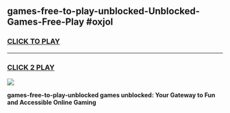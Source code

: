 
## games-free-to-play-unblocked-Unblocked-Games-Free-Play #oxjol
<h3>
<a href="https://us.freeplayer.one?title=games-free-to-play-unblocked&ref=9M">CLICK TO PLAY</a></h3>
<hr>

<h3>
<a href="https://us.freeplayer.one?title=games-free-to-play-unblocked&ref=9M">CLICK 2 PLAY</a>
  
</h3>

<a href="https://us.freeplayer.one?title=games-free-to-play-unblocked&ref=9M"><img src="https://clearcache.store/games.png"></a>


**games-free-to-play-unblocked games unblocked: Your Gateway to Fun and Accessible Online Gaming**
